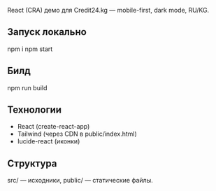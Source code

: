 
React (CRA) демо для Credit24.kg — mobile-first, dark mode, RU/KG.

## Запуск локально
npm i
npm start

## Билд
npm run build

## Технологии
- React (create-react-app)
- Tailwind (через CDN в public/index.html)
- lucide-react (иконки)

## Структура
src/ — исходники, public/ — статические файлы.
